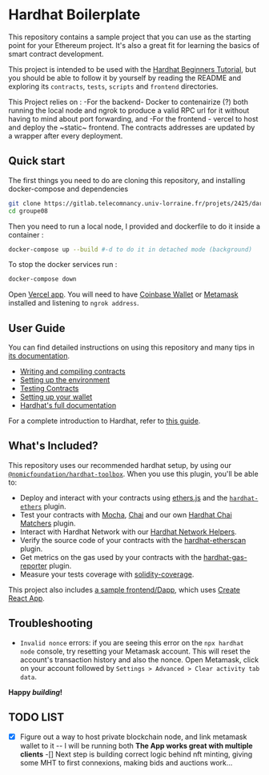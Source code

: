# Hardhat Boilerplate

This repository contains a sample project that you can use as the starting point
for your Ethereum project. It's also a great fit for learning the basics of
smart contract development.

This project is intended to be used with the
[Hardhat Beginners Tutorial](https://hardhat.org/tutorial), but you should be
able to follow it by yourself by reading the README and exploring its
`contracts`, `tests`, `scripts` and `frontend` directories.

This Project relies on : -For the backend- Docker to contenairize (?) both running the local node and ngrok to produce a valid RPC url for it without having to mind about port forwarding, and -For the frontend - vercel to host and deploy the ~static~ frontend. The contracts addresses are updated by a wrapper after every deployment.

## Quick start

The first things you need to do are cloning this repository, and installing docker-compose and dependencies

```sh
git clone https://gitlab.telecomnancy.univ-lorraine.fr/projets/2425/darkduck25/groupe08 
cd groupe08 
```

Then you need to run a local node, I provided and dockerfile to do it inside a container :

```sh
docker-compose up --build #-d to do it in detached mode (background)
```

To stop the docker services run :

```sh
docker-compose down
```


Open [Vercel app](https://blockchain-project-live.vercel.app/). You will
need to have [Coinbase Wallet](https://www.coinbase.com/wallet) or [Metamask](https://metamask.io) installed and listening to
`ngrok address`.

## User Guide

You can find detailed instructions on using this repository and many tips in [its documentation](https://hardhat.org/tutorial).

- [Writing and compiling contracts](https://hardhat.org/tutorial/writing-and-compiling-contracts/)
- [Setting up the environment](https://hardhat.org/tutorial/setting-up-the-environment/)
- [Testing Contracts](https://hardhat.org/tutorial/testing-contracts/)
- [Setting up your wallet](https://hardhat.org/tutorial/boilerplate-project#how-to-use-it)
- [Hardhat's full documentation](https://hardhat.org/docs/)

For a complete introduction to Hardhat, refer to [this guide](https://hardhat.org/getting-started/#overview).

## What's Included?

This repository uses our recommended hardhat setup, by using our [`@nomicfoundation/hardhat-toolbox`](https://hardhat.org/hardhat-runner/plugins/nomicfoundation-hardhat-toolbox). When you use this plugin, you'll be able to:

- Deploy and interact with your contracts using [ethers.js](https://docs.ethers.io/v5/) and the [`hardhat-ethers`](https://hardhat.org/hardhat-runner/plugins/nomiclabs-hardhat-ethers) plugin.
- Test your contracts with [Mocha](https://mochajs.org/), [Chai](https://chaijs.com/) and our own [Hardhat Chai Matchers](https://hardhat.org/hardhat-chai-matchers) plugin.
- Interact with Hardhat Network with our [Hardhat Network Helpers](https://hardhat.org/hardhat-network-helpers).
- Verify the source code of your contracts with the [hardhat-etherscan](https://hardhat.org/hardhat-runner/plugins/nomiclabs-hardhat-etherscan) plugin.
- Get metrics on the gas used by your contracts with the [hardhat-gas-reporter](https://github.com/cgewecke/hardhat-gas-reporter) plugin.
- Measure your tests coverage with [solidity-coverage](https://github.com/sc-forks/solidity-coverage).

This project also includes [a sample frontend/Dapp](./frontend), which uses [Create React App](https://github.com/facebook/create-react-app).

## Troubleshooting

- `Invalid nonce` errors: if you are seeing this error on the `npx hardhat node`
  console, try resetting your Metamask account. This will reset the account's
  transaction history and also the nonce. Open Metamask, click on your account
  followed by `Settings > Advanced > Clear activity tab data`.

**Happy _building_!**

## TODO LIST

-[x] Figure out a way to host private blockchain node, and link metamask wallet to it
-- I will be running both
**The App works great with multiple clients**
-[] Next step is building correct logic behind nft minting, giving some MHT to first connexions, making bids and auctions work...
